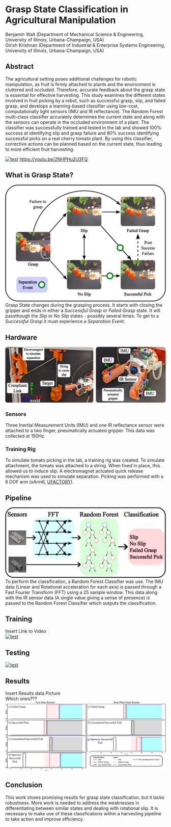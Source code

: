 # Grasp State Classification in Agricultural Manipulation
Benjamin Walt (Department of Mechanical Science & Engineering, University of Illinois, Urbana-Champaign, USA)  
Girish Krishnan (Department of Industrial & Enterprise Systems Engineering, University of Illinois, Urbana-Champaign, USA)

## Abstract
The agricultural setting poses additional challenges for robotic manipulation, as fruit is firmly attached to plants and the environment is cluttered and occluded. Therefore, accurate feedback about the grasp state is essential for effective harvesting. This study examines the different states involved in fruit picking by a robot, such as successful grasp, slip, and failed grasp, and develops a learning-based classifier using low-cost, computationally light sensors (IMU and IR reflectance). The Random Forest multi-class classifier accurately determines the current state and along with the sensors can operate in the occluded environment of a plant. The classifier was successfully trained and tested in the lab and showed 100% success at identifying slip and grasp failure and 80% success identifying successful picks on a real cherry tomato plant. By using this classifier, corrective actions can be planned based on the current state, thus leading to more efficient fruit harvesting.

[![test](https://markdown-videos-api.jorgenkh.no/url?url=https%3A%2F%2Fyoutu.be%2F2NHPHu2U3FQ)](https://youtu.be/2NHPHu2U3FQ)
https://youtu.be/2NHPHu2U3FQ
## What is Grasp State?
<!-- <img src="./images/state_v2.png" alt="drawing" width="600"/> -->
![alt text](./images/state_v2.png)
Grasp State changes during the grasping process.  It starts with closing the gripper and ends in either a _Successful Grasp_ or _Failed Grasp_ state. It will passthough the _Slip_ or _No Slip_ states - possibly several times.  To get to a _Successful Grasp_ it must experience a _Separation Event_.

## Hardware
![alt text](./images/hardware_setup_poster.png)
### Sensors
Three Inertial Measurement Units (IMU) and one IR reflectance sensor were attached to a two finger, pneumatically actuated gripper.  This data was collected at 150Hz.
### Training Rig
To simulate tomato picking in the lab, a training rig was created.  To simulate attachment, the tomato was attached to a string.  When fixed in place, this allowed us to induce slip.  A electromagnet actuated quick release mechanism was used to simulate separation.  Picking was performed with a 6 DOF arm (xArm6, [UFACTORY](https://www.ufactory.cc/)).
## Pipeline
![alt text](./images/pipeline_2.png)
To perform the classification, a Random Forest Classifier was use.  The IMU data (Linear and Rotational acceleration for each axis) is passed through a Fast Fourier Transform (FFT) using a 25 sample window.  This data along with the IR sensor data (A single value giving a sense of presence) is passed to the Random Forest Classifier which outputs the classification.

## Training
Insert LInk to Video  
<a href="https://youtu.be/fLs-3vTcl8Q">
  <img src="https://markdown-videos-api.jorgenkh.no/url?url=https%3A%2F%2Fyoutu.be%2FfLs-3vTcl8Q" alt="test" title="test"/>
</a>

## Testing
<a href="https://youtu.be/rsaeQfOXlQY">
  <img src="https://markdown-videos-api.jorgenkh.no/url?url=https%3A%2F%2Fyoutu.be%2FrsaeQfOXlQY" alt="test" title="test"/>
</a>

## Results
Insert Results data Picture  
Which ones???  
![alt text](./images/results_graph_v4.png)

## Conclusion
This work shows promising results for grasp state classification, but it lacks robustness.  More work is needed to address the weaknesses in differentiating between similar states and dealing with rotational slip.  It is necessary to make use of these classfications within a harvesting pipeline to take action and improve efficiency.
